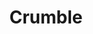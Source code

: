 ---
layout: recette-v2
categories: [recettes]
hidden: true
lang: fr
sitemap: true
title: Crumble
type: sucre
---